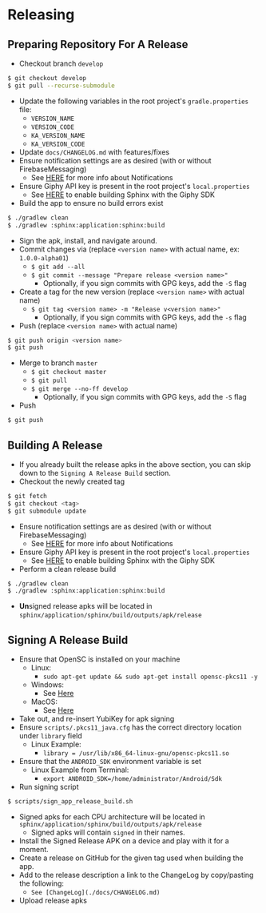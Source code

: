 # Releasing


## Preparing Repository For A Release
 - Checkout branch `develop`
 ```bash
 $ git checkout develop
 $ git pull --recurse-submodule
 ```
 - Update the following variables in the root project's `gradle.properties` file:
   - `VERSION_NAME`
   - `VERSION_CODE`
   - `KA_VERSION_NAME`
   - `KA_VERSION_CODE`
 - Update `docs/CHANGELOG.md` with features/fixes
 - Ensure notification settings are as desired (with or without FirebaseMessaging)
     - See [HERE](./NOTIFICATIONS.md) for more info about Notifications
 - Ensure Giphy API key is present in the root project's `local.properties`
     - See [HERE](./GIPHY.md) to enable building Sphinx with the Giphy SDK
 - Build the app to ensure no build errors exist
 ```bash
 $ ./gradlew clean
 $ ./gradlew :sphinx:application:sphinx:build
 ```
 - Sign the apk, install, and navigate around.
 - Commit changes via (replace `<version name>` with actual name, ex: `1.0.0-alpha01`)
     - `$ git add --all`
     - `$ git commit --message "Prepare release <version name>"`
         - Optionally, if you sign commits with GPG keys, add the `-S` flag
 - Create a tag for the new version (replace `<version name>` with actual name)
     - `$ git tag <version name> -m "Release v<version name>"`
         - Optionally, if you sign commits with GPG keys, add the `-s` flag
 - Push (replace `<version name>` with actual name)
 ```bash
 $ git push origin <version name>
 $ git push
 ```
 - Merge to branch `master`
     - `$ git checkout master`
     - `$ git pull`
     - `$ git merge --no-ff develop`
         - Optionally, if you sign commits with GPG keys, add the `-S` flag
 - Push
 ```bash
 $ git push
 ```


## Building A Release
 - If you already built the release apks in the above section, you can skip down to the 
 `Signing A Release Build` section.
 - Checkout the newly created tag
 ```bash
 $ git fetch
 $ git checkout <tag>
 $ git submodule update
 ```
 - Ensure notification settings are as desired (with or without FirebaseMessaging)
     - See [HERE](./NOTIFICATIONS.md) for more info about Notifications
 - Ensure Giphy API key is present in the root project's `local.properties`
     - See [HERE](./GIPHY.md) to enable building Sphinx with the Giphy SDK
 - Perform a clean release build
 ```bash
 $ ./gradlew clean
 $ ./gradlew :sphinx:application:sphinx:build
 ```
 - **Un**signed release apks will be located in `sphinx/application/sphinx/build/outputs/apk/release`


## Signing A Release Build
 - Ensure that OpenSC is installed on your machine
     - Linux:
         - `sudo apt-get update && sudo apt-get install opensc-pkcs11 -y`
     - Windows:
         - See [Here](https://github.com/OpenSC/OpenSC/wiki/Windows-Quick-Start)
     - MacOS:
         - See [Here](https://github.com/OpenSC/OpenSC/wiki/macOS-Quick-Start)
 - Take out, and re-insert YubiKey for apk signing
 - Ensure `scripts/.pkcs11_java.cfg` has the correct directory location under `library` field
     - Linux Example:
         - `library = /usr/lib/x86_64-linux-gnu/opensc-pkcs11.so`
 - Ensure that the `ANDROID_SDK` environment variable is set
     - Linux Example from Terminal:
         - `export ANDROID_SDK=/home/administrator/Android/Sdk`
 - Run signing script
 ```bash
 $ scripts/sign_app_release_build.sh
 ```
 - Signed apks for each CPU architecture will be located in `sphinx/application/sphinx/build/outputs/apk/release`
     - Signed apks will contain `signed` in their names.
 - Install the Signed Release APK on a device and play with it for a moment.
 - Create a release on GitHub for the given tag used when building the app.
 - Add to the release description a link to the ChangeLog by copy/pasting the following:
     - `See [ChangeLog](./docs/CHANGELOG.md)`
 - Upload release apks

